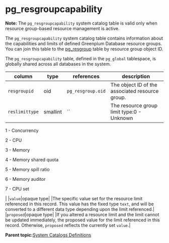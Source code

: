 # pg\_resgroupcapability 

**Note:** The `pg_resgroupcapability` system catalog table is valid only when resource group-based resource management is active.

The `pg_resgroupcapability` system catalog table contains information about the capabilities and limits of defined Greenplum Database resource groups. You can join this table to the [pg\_resgroup](pg_resgroup.html) table by resource group object ID.

The `pg_resgroupcapability` table, defined in the `pg_global` tablespace, is globally shared across all databases in the system.

|column|type|references|description|
|------|----|----------|-----------|
|`resgroupid`|oid|`pg_resgroup.oid`|The object ID of the associated resource group.|
|`reslimittype`|smallint|``|The resource group limit type:0 - Unknown

1 - Concurrency

2 - CPU

3 - Memory

4 - Memory shared quota

5 - Memory spill ratio

6 - Memory auditor

7 - CPU set

|
|`value`|opaque type| |The specific value set for the resource limit referenced in this record. This value has the fixed type `text`, and will be converted to a different data type depending upon the limit referenced.|
|`proposed`|opaque type| |If you altered a resource limit and the limit cannot be updated immediately, the proposed value for the limit referenced in this record. Otherwise, `proposed` reflects the currently set `value`.|

**Parent topic:**[System Catalogs Definitions](../system_catalogs/catalog_ref-html.html)

